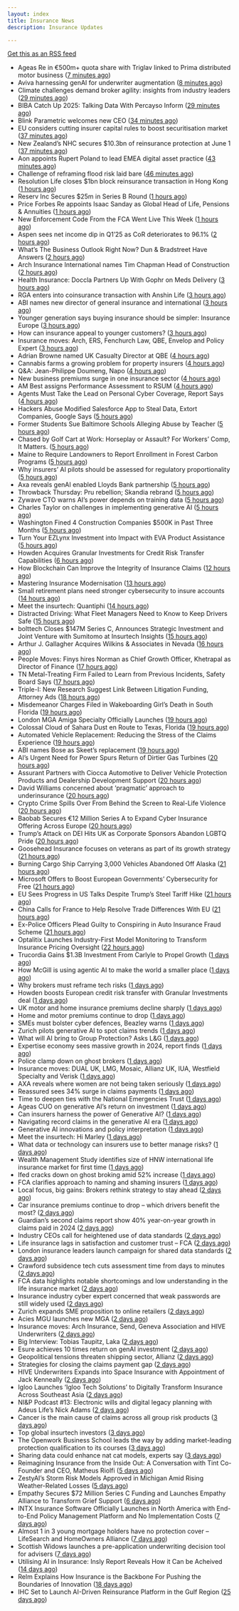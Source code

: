 ```yaml
---
layout: index
title: Insurance News
description: Insurance Updates

---
```


[Get this as an RSS feed](/insurance.rss)

<!-- news_marker starts -->
- Ageas Re in €500m+ quota share with Triglav linked to Prima distributed motor business ([7 minutes ago](https://www.reinsurancene.ws/ageas-re-in-e500m-quota-share-with-triglav-linked-to-prima-distributed-motor-business/))
- Aviva harnessing genAI for underwriter augmentation ([8 minutes ago](https://www.postonline.co.uk/technology/7957835/aviva-harnessing-genai-for-underwriter-augmentation))
- Climate challenges demand broker agility: insights from industry leaders ([29 minutes ago](https://www.insurancebusinessmag.com/uk/news/catastrophe/climate-challenges-demand-broker-agility-insights-from-industry-leaders-538058.aspx))
- BIBA Catch Up 2025: Talking Data With Percayso Inform ([29 minutes ago](https://insurance-edge.net/2025/06/05/biba-catch-up-2025-talking-data-with-percayso-inform/))
- Blink Parametric welcomes new CEO ([34 minutes ago](https://www.insurancebusinessmag.com/uk/news/technology/blink-parametric-welcomes-new-ceo-538057.aspx))
- EU considers cutting insurer capital rules to boost securitisation market ([37 minutes ago](https://www.insurancebusinessmag.com/uk/news/breaking-news/eu-considers-cutting-insurer-capital-rules-to-boost-securitisation-market-538056.aspx))
- New Zealand’s NHC secures $10.3bn of reinsurance protection at June 1 ([37 minutes ago](https://www.reinsurancene.ws/new-zealands-nhc-secures-10-3bn-of-reinsurance-protection-at-june-1/))
- Aon appoints Rupert Poland to lead EMEA digital asset practice ([43 minutes ago](https://www.insurancebusinessmag.com/uk/news/breaking-news/aon-appoints-rupert-poland-to-lead-emea-digital-asset-practice-538055.aspx))
- Challenge of reframing flood risk laid bare ([46 minutes ago](https://www.postonline.co.uk/news/7957872/challenge-of-reframing-flood-risk-laid-bare))
- Resolution Life closes $1bn block reinsurance transaction in Hong Kong ([1 hours ago](https://www.reinsurancene.ws/resolution-life-closes-1bn-block-reinsurance-transaction-in-hong-kong/))
- Reserv Inc Secures $25m in Series B Round ([1 hours ago](https://insurance-edge.net/2025/06/05/reserv-inc-secures-25m-in-series-b-round/))
- Price Forbes Re appoints Isaac Sanday as Global Head of Life, Pensions & Annuities ([1 hours ago](https://www.reinsurancene.ws/price-forbes-re-appoints-isaac-sanday-as-global-head-of-life-pensions-annuities/))
- New Enforcement Code From the FCA Went Live This Week ([1 hours ago](https://insurance-edge.net/2025/06/05/new-enforcement-code-from-the-fca-went-live-this-week/))
- Aspen sees net income dip in Q1’25 as CoR deteriorates to 96.1% ([2 hours ago](https://www.reinsurancene.ws/aspen-sees-net-income-dip-in-q125-as-cor-deteriorates-to-96-1/))
- What’s The Business Outlook Right Now? Dun & Bradstreet Have Answers ([2 hours ago](https://insurance-edge.net/2025/06/05/whats-the-business-outlook-right-now-dun-bradstreet-have-answers/))
- Arch Insurance International names Tim Chapman Head of Construction ([2 hours ago](https://www.reinsurancene.ws/arch-insurance-international-names-tim-chapman-head-of-construction/))
- Health Insurance: Doccla Partners Up With Gophr on Meds Delivery ([3 hours ago](https://insurance-edge.net/2025/06/05/health-insurance-doccla-partners-up-with-gophr-on-meds-delivery/))
- RGA enters into coinsurance transaction with Anshin Life ([3 hours ago](https://www.reinsurancene.ws/rga-enters-into-coinsurance-transaction-with-anshin-life/))
- ABI names new director of general insurance and international ([3 hours ago](https://www.insurancebusinessmag.com/uk/news/breaking-news/abi-names-new-director-of-general-insurance-and-international-538044.aspx))
- Younger generation says buying insurance should be simpler: Insurance Europe ([3 hours ago](https://www.reinsurancene.ws/younger-generation-says-buying-insurance-should-be-simpler-insurance-europe/))
- How can insurance appeal to younger customers? ([3 hours ago](https://www.insurancebusinessmag.com/uk/news/breaking-news/how-can-insurance-appeal-to-younger-customers-538041.aspx))
- Insurance moves: Arch, ERS, Fenchurch Law, QBE, Envelop and Policy Expert ([3 hours ago](https://www.insurancebusinessmag.com/uk/news/breaking-news/insurance-moves-arch-ers-fenchurch-law-qbe-envelop-and-policy-expert-538040.aspx))
- Adrian Browne named UK Casualty Director at QBE ([4 hours ago](https://www.reinsurancene.ws/adrian-browne-named-uk-casualty-director-at-qbe/))
- Cannabis farms a growing problem for property insurers ([4 hours ago](https://www.postonline.co.uk/claims/7957866/cannabis-farms-a-growing-problem-for-property-insurers))
- Q&A: Jean-Philippe Doumeng, Napo ([4 hours ago](https://www.postonline.co.uk/personal/7957548/qa-jean-philippe-doumeng-napo))
- New business premiums surge in one insurance sector ([4 hours ago](https://www.insurancebusinessmag.com/uk/news/life-insurance/new-business-premiums-surge-in-one-insurance-sector-538035.aspx))
- AM Best assigns Performance Assessment to RSUM ([4 hours ago](https://www.reinsurancene.ws/am-best-assigns-performance-assessment-to-rsum/))
- Agents Must Take the Lead on Personal Cyber Coverage, Report Says ([4 hours ago](https://www.insurancejournal.com/news/national/2025/06/05/826380.htm))
- Hackers Abuse Modified Salesforce App to Steal Data, Extort Companies, Google Says ([5 hours ago](https://www.insurancejournal.com/news/national/2025/06/05/826377.htm))
- Former Students Sue Baltimore Schools Alleging Abuse by Teacher ([5 hours ago](https://www.insurancejournal.com/news/east/2025/06/05/826253.htm))
- Chased by Golf Cart at Work: Horseplay or Assault? For Workers’ Comp, It Matters. ([5 hours ago](https://www.insurancejournal.com/news/east/2025/06/05/826343.htm))
- Maine to Require Landowners to Report Enrollment in Forest Carbon Programs ([5 hours ago](https://www.insurancejournal.com/news/east/2025/06/05/826248.htm))
- Why insurers’ AI pilots should be assessed for regulatory proportionality ([5 hours ago](https://www.postonline.co.uk/technology/7957785/why-insurers%E2%80%99-ai-pilots-should-be-assessed-for-regulatory-proportionality))
- Axa reveals genAI enabled Lloyds Bank partnership ([5 hours ago](https://www.postonline.co.uk/technology/7957803/axa-reveals-genai-enabled-lloyds-bank-partnership))
- Throwback Thursday: Pru rebellion; Skandia rebrand ([5 hours ago](https://www.postonline.co.uk/commercial/7956729/throwback-thursday-pru-rebellion-skandia-rebrand))
- Zywave CTO warns AI’s power depends on training data ([5 hours ago](https://www.postonline.co.uk/technology/7957746/zywave-cto-warns-ai%E2%80%99s-power-depends-on-training-data))
- Charles Taylor on challenges in implementing generative AI ([5 hours ago](https://www.postonline.co.uk/technology/7957703/charles-taylor-on-challenges-in-implementing-generative-ai))
- Washington Fined 4 Construction Companies $500K in Past Three Months ([5 hours ago](https://www.insurancejournal.com/news/west/2025/06/05/826207.htm))
- Turn Your EZLynx Investment into Impact with EVA Product Assistance ([5 hours ago](https://www.insurancejournal.com/blogs/ezlynx/2025/06/05/826392.htm))
- Howden Acquires Granular Investments for Credit Risk Transfer Capabilities ([6 hours ago](https://www.insurancejournal.com/news/international/2025/06/05/826389.htm))
- How Blockchain Can Improve the Integrity of Insurance Claims ([12 hours ago](https://insurance-edge.net/2025/06/04/how-blockchain-can-improve-the-integrity-of-insurance-claims/))
- Mastering Insurance Modernisation ([13 hours ago](https://www.insurancebusinessmag.com/uk/white-papers/mastering-insurance-modernisation-538014.aspx))
- Small retirement plans need stronger cybersecurity to insure accounts ([14 hours ago](https://www.dig-in.com/news/small-retirement-plans-need-stronger-cybersecurity))
- Meet the insurtech: Quantiphi ([14 hours ago](https://www.dig-in.com/news/meet-the-insurtech-quantiphi))
- Distracted Driving: What Fleet Managers Need to Know to Keep Drivers Safe ([15 hours ago](https://www.insurancejournal.com/blogs/iat/2025/06/04/826383.htm))
- bolttech Closes $147M Series C, Announces Strategic Investment and Joint Venture with Sumitomo at Insurtech Insights ([15 hours ago](https://www.insurtechinsights.com/bolttech-closes-147m-series-c-announces-strategic-investment-and-joint-venture-with-sumitomo-at-insurtech-insights/))
- Arthur J. Gallagher Acquires Wilkins & Associates in Nevada ([16 hours ago](https://www.insurancejournal.com/news/west/2025/06/04/826341.htm))
- People Moves: Finys hires Norman as Chief Growth Officer, Khetrapal as Director of Finance ([17 hours ago](https://www.insurancejournal.com/news/midwest/2025/06/04/826334.htm))
- TN Metal-Treating Firm Failed to Learn from Previous Incidents, Safety Board Says ([17 hours ago](https://www.insurancejournal.com/news/southeast/2025/06/04/826327.htm))
- Triple-I: New Research Suggest Link Between Litigation Funding, Attorney Ads ([18 hours ago](https://www.insurancejournal.com/news/national/2025/06/04/826321.htm))
- Misdemeanor Charges Filed in Wakeboarding Girl’s Death in South Florida ([19 hours ago](https://www.insurancejournal.com/news/southeast/2025/06/04/826319.htm))
- London MGA Amiga Specialty Officially Launches ([19 hours ago](https://www.insurancejournal.com/news/international/2025/06/04/826312.htm))
- Colossal Cloud of Sahara Dust en Route to Texas, Florida ([19 hours ago](https://www.insurancejournal.com/news/southeast/2025/06/04/826309.htm))
- Automated Vehicle Replacement: Reducing the Stress of the Claims Experience ([19 hours ago](https://www.insurancebusinessmag.com/uk/ib-talk/automated-vehicle-replacement-reducing-the-stress-of-the-claims-experience-537958.aspx))
- ABI names Bose as Skeet’s replacement ([19 hours ago](https://www.postonline.co.uk/news/7957873/abi-names-bose-as-skeet%E2%80%99s-replacement))
- AI’s Urgent Need for Power Spurs Return of Dirtier Gas Turbines ([20 hours ago](https://www.insurancejournal.com/news/national/2025/06/04/826306.htm))
- Assurant Partners with Ciocca Automotive to Deliver Vehicle Protection Products and Dealership Development Support ([20 hours ago](https://www.insurtechinsights.com/assurant-partners-with-ciocca-automotive-to-deliver-vehicle-protection-products-and-dealership-development-support/))
- David Williams concerned about ‘pragmatic’ approach to underinsurance ([20 hours ago](https://www.postonline.co.uk/news/7957871/david-williams-concerned-about-%E2%80%98pragmatic%E2%80%99-approach-to-underinsurance))
- Crypto Crime Spills Over From Behind the Screen to Real-Life Violence ([20 hours ago](https://www.insurancejournal.com/news/national/2025/06/04/826303.htm))
- Baobab Secures €12 Million Series A to Expand Cyber Insurance Offering Across Europe ([20 hours ago](https://www.insurtechinsights.com/baobab-secures-e12-million-series-a-to-expand-cyber-insurance-offering-across-europe/))
- Trump’s Attack on DEI Hits UK as Corporate Sponsors Abandon LGBTQ Pride ([20 hours ago](https://www.insurancejournal.com/news/international/2025/06/04/826294.htm))
- Goosehead Insurance focuses on veterans as part of its growth strategy ([21 hours ago](https://www.dig-in.com/news/goosehead-focuses-on-business-development-for-veterans))
- Burning Cargo Ship Carrying 3,000 Vehicles Abandoned Off Alaska ([21 hours ago](https://www.insurancejournal.com/news/international/2025/06/04/826290.htm))
- Microsoft Offers to Boost European Governments’ Cybersecurity for Free ([21 hours ago](https://www.insurancejournal.com/news/international/2025/06/04/826287.htm))
- EU Sees Progress in US Talks Despite Trump’s Steel Tariff Hike ([21 hours ago](https://www.insurancejournal.com/news/international/2025/06/04/826284.htm))
- China Calls for France to Help Resolve Trade Differences With EU ([21 hours ago](https://www.insurancejournal.com/news/international/2025/06/04/826275.htm))
- Ex-Police Officers Plead Guilty to Conspiring in Auto Insurance Fraud Scheme ([21 hours ago](https://www.insurancejournal.com/news/east/2025/06/04/826271.htm))
- Optalitix Launches Industry-First Model Monitoring to Transform Insurance Pricing Oversight ([22 hours ago](https://www.insurtechinsights.com/optalitix-launches-industry-first-model-monitoring-to-transform-insurance-pricing-oversight/))
- Trucordia Gains $1.3B Investment From Carlyle to Propel Growth ([1 days ago](https://www.insurancejournal.com/news/national/2025/06/04/826225.htm))
- How McGill is using agentic AI to make the world a smaller place ([1 days ago](https://www.postonline.co.uk/technology/7957843/how-mcgill-is-using-agentic-ai-to-make-the-world-a-smaller-place))
- Why brokers must reframe tech risks ([1 days ago](https://www.insurancebusinessmag.com/uk/news/technology/why-brokers-must-reframe-tech-risks-537908.aspx))
- Howden boosts European credit risk transfer with Granular Investments deal ([1 days ago](https://www.insurancebusinessmag.com/uk/news/breaking-news/howden-boosts-european-credit-risk-transfer-with-granular-investments-deal-537907.aspx))
- UK motor and home insurance premiums decline sharply ([1 days ago](https://www.insurancebusinessmag.com/uk/news/auto-motor/uk-motor-and-home-insurance-premiums-decline-sharply-537906.aspx))
- Home and motor premiums continue to drop ([1 days ago](https://www.postonline.co.uk/personal/7957870/home-and-motor-premiums-continue-to-drop))
- SMEs must bolster cyber defences, Beazley warns ([1 days ago](https://www.insurancebusinessmag.com/uk/news/cyber/smes-must-bolster-cyber-defences-beazley-warns-537905.aspx))
- Zurich pilots generative AI to spot claims trends ([1 days ago](https://www.postonline.co.uk/technology/7957786/zurich-pilots-generative-ai-to-spot-claims-trends))
- What will AI bring to Group Protection? Asks L&G ([1 days ago](https://ifamagazine.com/what-will-ai-bring-to-group-protection-asks-lg/))
- Expertise economy sees massive growth in 2024, report finds ([1 days ago](https://www.insurancebusinessmag.com/uk/business-strategy/expertise-economy-sees-massive-growth-in-2024-report-finds-537887.aspx))
- Police clamp down on ghost brokers ([1 days ago](https://www.insurancebusinessmag.com/uk/news/breaking-news/police-clamp-down-on-ghost-brokers-537875.aspx))
- Insurance moves: DUAL UK, LMG, Mosaic, Allianz UK, IUA, Westfield Specialty and Verisk ([1 days ago](https://www.insurancebusinessmag.com/uk/news/breaking-news/insurance-moves-dual-uk-lmg-mosaic-allianz-uk-iua-westfield-specialty-and-verisk-537873.aspx))
- AXA reveals where women are not being taken seriously ([1 days ago](https://www.insurancebusinessmag.com/uk/news/sme/axa-reveals-where-women-are-not-being-taken-seriously-537872.aspx))
- Reassured sees 34% surge in claims payments ([1 days ago](https://www.insurancebusinessmag.com/uk/news/life-insurance/reassured-sees-34-surge-in-claims-payments-537871.aspx))
- Time to deepen ties with the National Emergencies Trust ([1 days ago](https://www.postonline.co.uk/claims/7957418/time-to-deepen-ties-with-the-national-emergencies-trust))
- Ageas CUO on generative AI’s return on investment ([1 days ago](https://www.postonline.co.uk/personal/7957686/ageas-cuo-on-generative-ai%E2%80%99s-return-on-investment))
- Can insurers harness the power of Generative AI? ([1 days ago](https://www.postonline.co.uk/technology/7957783/can-insurers-harness-the-power-of-generative-ai))
- Navigating record claims in the generative AI era ([1 days ago](https://www.postonline.co.uk/claims/7957811/navigating-record-claims-in-the-generative-ai-era))
- Generative AI innovations and policy interpretation ([1 days ago](https://www.dig-in.com/opinion/gene-ai-innovations-and-policy-interpretation))
- Meet the insurtech: Hi Marley ([1 days ago](https://www.dig-in.com/news/meet-the-insurtech-hi-marley))
- What data or technology can insurers use to better manage risks? ([1 days ago](https://www.dig-in.com/news/insurers-turn-to-ai-new-data-for-risk-assessment-boosts))
- Wealth Management Study identifies size of HNW international life insurance market for first time ([1 days ago](https://ifamagazine.com/wealth-management-study-identifies-size-of-hnw-international-life-insurance-market-for-first-time/))
- Ifed cracks down on ghost broking amid 52% increase ([1 days ago](https://www.postonline.co.uk/personal/7957861/ifed-cracks-down-on-ghost-broking-amid-52-increase))
- FCA clarifies approach to naming and shaming insurers ([1 days ago](https://www.postonline.co.uk/regulation/7957862/fca-clarifies-approach-to-naming-and-shaming-insurers))
- Local focus, big gains: Brokers rethink strategy to stay ahead ([2 days ago](https://www.insurancebusinessmag.com/uk/news/breaking-news/local-focus-big-gains-brokers-rethink-strategy-to-stay-ahead-537764.aspx))
- Car insurance premiums continue to drop – which drivers benefit the most? ([2 days ago](https://www.insurancebusinessmag.com/uk/news/auto-motor/car-insurance-premiums-continue-to-drop--which-drivers-benefit-the-most-537763.aspx))
- Guardian’s second claims report show 40% year-on-year growth in claims paid in 2024 ([2 days ago](https://ifamagazine.com/guardians-second-claims-report-show-40-year-on-year-growth-in-claims-paid-in-2024/))
- Industry CEOs call for heightened use of data standards ([2 days ago](https://www.postonline.co.uk/technology/7957859/industry-ceos-call-for-heightened-use-of-data-standards))
- Life insurance lags in satisfaction and customer trust – FCA ([2 days ago](https://www.insurancebusinessmag.com/uk/news/life-insurance/life-insurance-lags-in-satisfaction-and-customer-trust--fca-537762.aspx))
- London insurance leaders launch campaign for shared data standards ([2 days ago](https://www.insurancebusinessmag.com/uk/news/breaking-news/london-insurance-leaders-launch-campaign-for-shared-data-standards-537761.aspx))
- Crawford subsidence tech cuts assessment time from days to minutes ([2 days ago](https://www.postonline.co.uk/technology/7957753/crawford-subsidence-tech-cuts-assessment-time-from-days-to-minutes))
- FCA data highlights notable shortcomings and low understanding in the life insurance market ([2 days ago](https://ifamagazine.com/fca-data-highlights-notable-shortcomings-and-low-understanding-in-the-life-insurance-market/))
- Insurance industry cyber expert concerned that weak passwords are still widely used ([2 days ago](https://ifamagazine.com/insurance-industry-cyber-expert-concerned-that-weak-passwords-are-still-widely-used/))
- Zurich expands SME proposition to online retailers ([2 days ago](https://www.postonline.co.uk/broker/7957849/zurich-expands-sme-proposition-to-online-retailers))
- Acies MGU launches new MGA ([2 days ago](https://www.insurancebusinessmag.com/uk/news/professional-liability/acies-mgu-launches-new-mga-537736.aspx))
- Insurance moves: Arch Insurance, Send, Geneva Association and HIVE Underwriters ([2 days ago](https://www.insurancebusinessmag.com/uk/news/breaking-news/insurance-moves-arch-insurance-send-geneva-association-and-hive-underwriters-537735.aspx))
- Big Interview: Tobias Taupitz, Laka ([2 days ago](https://www.postonline.co.uk/technology/7957597/big-interview-tobias-taupitz-laka))
- Esure achieves 10 times return on genAI investment ([2 days ago](https://www.postonline.co.uk/technology/7957813/esure-achieves-10-times-return-on-genai-investment))
- Geopolitical tensions threaten shipping sector, Allianz ([2 days ago](https://www.dig-in.com/news/geopolitical-tensions-threaten-shipping-sector-allianz))
- Strategies for closing the claims payment gap ([2 days ago](https://www.dig-in.com/opinion/strategies-for-closing-the-claims-payment-gap))
- HIVE Underwriters Expands into Space Insurance with Appointment of Jack Kenneally ([2 days ago](https://www.insurtechinsights.com/hive-underwriters-expands-into-space-insurance-with-appointment-of-jack-kenneally/))
- Igloo Launches ‘Igloo Tech Solutions’ to Digitally Transform Insurance Across Southeast Asia ([2 days ago](https://www.insurtechinsights.com/igloo-launches-igloo-tech-solutions-to-digitally-transform-insurance-across-southeast-asia/))
- NI&P Podcast #13: Electronic wills and digital legacy planning with Adeus Life’s Nick Adams ([2 days ago](https://ifamagazine.com/ip-podcast-13-electronic-wills-and-digital-legacy-planning-with-adeus-lifes-nick-adams/))
- Cancer is the main cause of claims across all group risk products ([3 days ago](https://ifamagazine.com/cancer-is-the-main-cause-of-claims-across-all-group-risk-products/))
- Top global insurtech investors ([3 days ago](https://www.dig-in.com/list/top-global-insurtech-investors))
- The Openwork Business School leads the way by adding market-leading protection qualification to its courses ([3 days ago](https://ifamagazine.com/the-openwork-business-school-leads-the-way-by-adding-market-leading-protection-qualification-to-its-courses/))
- Sharing data could enhance nat cat models, experts say ([3 days ago](https://www.dig-in.com/news/sharing-data-could-enhance-nat-cat-models-experts-say))
- Reimagining Insurance from the Inside Out: A Conversation with Tint Co-Founder and CEO, Matheus Riolfi ([5 days ago](https://www.insurtechinsights.com/reimagining-insurance-from-the-inside-out-a-conversation-with-tint-co-founder-and-ceo-matheus-riolfi/))
- ZestyAI’s Storm Risk Models Approved in Michigan Amid Rising Weather-Related Losses ([5 days ago](https://www.insurtechinsights.com/zestyais-storm-risk-models-approved-in-michigan-amid-rising-weather-related-losses/))
- Empathy Secures $72 Million Series C Funding and Launches Empathy Alliance to Transform Grief Support ([6 days ago](https://www.insurtechinsights.com/empathy-secures-72-million-series-c-funding-and-launches-empathy-alliance-to-transform-grief-support/))
- INTX Insurance Software Officially Launches in North America with End-to-End Policy Management Platform and No Implementation Costs ([7 days ago](https://www.insurtechinsights.com/intx-insurance-software-officially-launches-in-north-america-with-end-to-end-policy-management-platform-and-no-implementation-costs/))
- Almost 1 in 3 young mortgage holders have no protection cover – LifeSearch and HomeOwners Alliance ([7 days ago](https://ifamagazine.com/almost-1-in-3-young-mortgage-holders-have-no-protection-cover-lifesearch-and-homeowners-alliance/))
- Scottish Widows launches a pre-application underwriting decision tool for advisers ([7 days ago](https://ifamagazine.com/scottish-widows-launches-a-pre-application-underwriting-decision-tool-for-advisers/))
- Utilising AI in Insurance: Insly Report Reveals How it Can be Acheived ([14 days ago](https://thefintechtimes.com/utilising-ai-in-insurance-insly-report-reveals-how-it-can-be-acheived/))
- Relm Explains How Insurance is the Backbone For Pushing the Boundaries of Innovation ([18 days ago](https://thefintechtimes.com/relm-explains-how-insurance-is-the-backbone-for-pushing-the-boundaries-of-innovation/))
- IHC Set to Launch AI-Driven Reinsurance Platform in the Gulf Region ([25 days ago](https://thefintechtimes.com/ihc-set-to-launch-ai-driven-reinsurance-platform/))

<!-- news_marker ends -->
